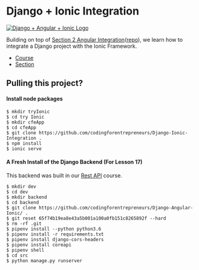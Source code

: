 # Django + Ionic Integration

[![Django + Angular + Ionic Logo](https://cfe2-static.s3-us-west-2.amazonaws.com/media/courses/django-angular-ionic/images/Django_Angular_Ionic.jpg)
](https://www.codingforentrepreneurs.com/courses/django-angular-ionic/)

Building on top of [Section 2 Angular Integration](https://www.codingforentrepreneurs.com/courses/django-angular-ionic/angular-integration/)([repo](https://github.com/codingforentrepreneurs/Django-Angular-Ionic)), we learn how to integrate a Django project with the Ionic Framework.

- [Course](https://www.codingforentrepreneurs.com/courses/django-angular-ionic/)
- [Section](https://www.codingforentrepreneurs.com/courses/django-angular-ionic/ionic-integration/)


## Pulling this project?

#### Install node packages
```
$ mkdir tryIonic
$ cd try Ionic
$ mkdir cfeApp
$ cd cfeApp
$ git clone https://github.com/codingforentrepreneurs/Django-Ionic-Integration .
$ npm install
$ ionic serve
```

#### A Fresh Install of the Django Backend (For Lesson 17)
This backend was built in our [Rest API](https://www.codingforentrepreneurs.com/courses/rest-api/) course.
```
$ mkdir dev
$ cd dev
$ mkdir backend
$ cd backend
$ git clone https://github.com/codingforentrepreneurs/Django-Angular-Ionic/ .
$ git reset 65f74b19ea8e43a5b001a100a0fb151c8265892f --hard
$ rm -rf .git
$ pipenv install --python python3.6
$ pipenv install -r requirements.txt
$ pipenv install django-cors-headers
$ pipenv install coreapi
$ pipenv shell
$ cd src
$ python manage.py runserver
```